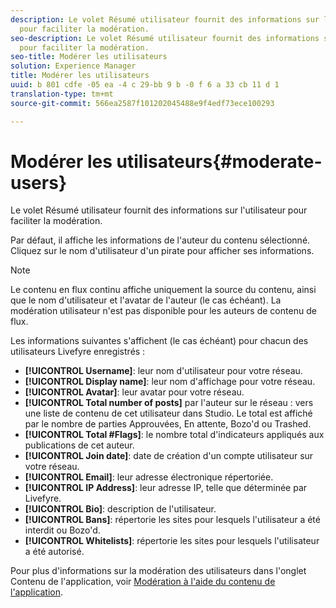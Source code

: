 ```yaml
---
description: Le volet Résumé utilisateur fournit des informations sur l'utilisateur
  pour faciliter la modération.
seo-description: Le volet Résumé utilisateur fournit des informations sur l'utilisateur
  pour faciliter la modération.
seo-title: Modérer les utilisateurs
solution: Experience Manager
title: Modérer les utilisateurs
uuid: b 801 cdfe -05 ea -4 c 29-bb 9 b -0 f 6 a 33 cb 11 d 1
translation-type: tm+mt
source-git-commit: 566ea2587f101202045488e9f4edf73ece100293

---
```



# Modérer les utilisateurs{#moderate-users}

Le volet Résumé utilisateur fournit des informations sur l'utilisateur pour faciliter la modération.

Par défaut, il affiche les informations de l'auteur du contenu sélectionné. Cliquez sur le nom d'utilisateur d'un pirate pour afficher ses informations.

>[!NOTE]
>
>Le contenu en flux continu affiche uniquement la source du contenu, ainsi que le nom d'utilisateur et l'avatar de l'auteur (le cas échéant). La modération utilisateur n'est pas disponible pour les auteurs de contenu de flux.

Les informations suivantes s'affichent (le cas échéant) pour chacun des utilisateurs Livefyre enregistrés :

* **[!UICONTROL Username]**: leur nom d'utilisateur pour votre réseau.
* **[!UICONTROL Display name]**: leur nom d'affichage pour votre réseau.
* **[!UICONTROL Avatar]**: leur avatar pour votre réseau.
* **[!UICONTROL Total number of posts]** par l'auteur sur le réseau : vers une liste de contenu de cet utilisateur dans Studio. Le total est affiché par le nombre de parties Approuvées, En attente, Bozo'd ou Trashed.
* **[!UICONTROL Total #Flags]**: le nombre total d'indicateurs appliqués aux publications de cet auteur.
* **[!UICONTROL Join date]**: date de création d'un compte utilisateur sur votre réseau.
* **[!UICONTROL Email]**: leur adresse électronique répertoriée.
* **[!UICONTROL IP Address]**: leur adresse IP, telle que déterminée par Livefyre.
* **[!UICONTROL Bio]**: description de l'utilisateur.
* **[!UICONTROL Bans]**: répertorie les sites pour lesquels l'utilisateur a été interdit ou Bozo'd.
* **[!UICONTROL Whitelists]**: répertorie les sites pour lesquels l'utilisateur a été autorisé.

Pour plus d'informations sur la modération des utilisateurs dans l'onglet Contenu de l'application, voir [Modération à l'aide du contenu de l'application](/help/using/c-features-livefyre/c-about-moderation/c-moderate-content-using-app-content.md#c_moderate_content_using_app_content).
